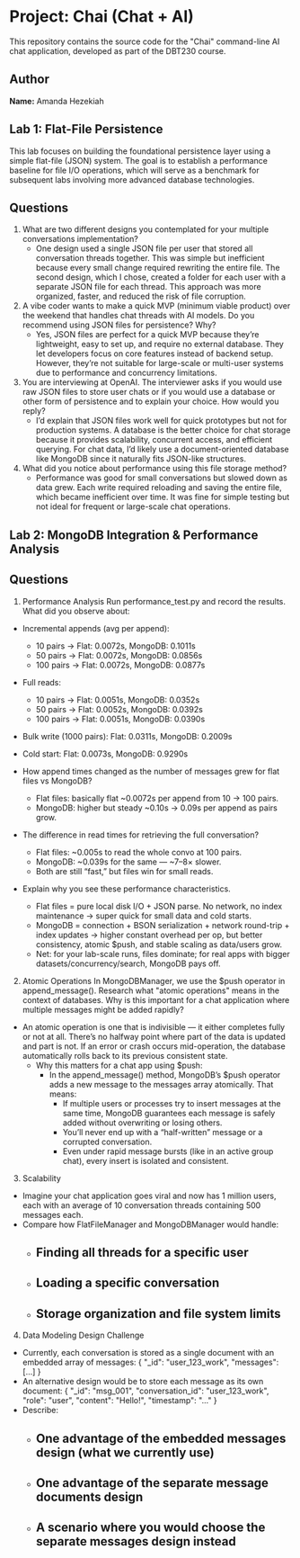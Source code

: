# Project: Chai (Chat + AI)

This repository contains the source code for the "Chai" command-line AI chat application, developed as part of the DBT230 course.

## Author

**Name:** Amanda Hezekiah

## Lab 1: Flat-File Persistence

This lab focuses on building the foundational persistence layer using a simple flat-file (JSON) system. The goal is to establish a performance baseline for file I/O operations, which will serve as a benchmark for subsequent labs involving more advanced database technologies.

## Questions
1. What are two different designs you contemplated for your multiple conversations implementation?
    - One design used a single JSON file per user that stored all conversation threads together. 
    This was simple but inefficient because every small change required rewriting the entire file. 
    The second design, which I chose, created a folder for each user with a separate JSON file for each thread. 
    This approach was more organized, faster, and reduced the risk of file corruption.
2. A vibe coder wants to make a quick MVP (minimum viable product) over the weekend that handles chat threads with AI models. Do you recommend using JSON files for persistence? Why?
    - Yes, JSON files are perfect for a quick MVP because they’re lightweight, easy to set up, and require no external database. 
    They let developers focus on core features instead of backend setup. 
    However, they’re not suitable for large-scale or multi-user systems due to performance and concurrency limitations.
3. You are interviewing at OpenAI. The interviewer asks if you would use raw JSON files to store user chats or if you would use a database or other form of persistence and to explain your choice. How would you reply?
    - I’d explain that JSON files work well for quick prototypes but not for production systems. 
    A database is the better choice for chat storage because it provides scalability, concurrent access, and efficient querying. 
    For chat data, I’d likely use a document-oriented database like MongoDB since it naturally fits JSON-like structures.
4. What did you notice about performance using this file storage method?
    - Performance was good for small conversations but slowed down as data grew. 
    Each write required reloading and saving the entire file, which became inefficient over time. 
    It was fine for simple testing but not ideal for frequent or large-scale chat operations.


## Lab 2: MongoDB Integration & Performance Analysis

## Questions
1. Performance Analysis
Run performance_test.py and record the results. What did you observe about:
- Incremental appends (avg per append):
    - 10 pairs → Flat: 0.0072s, MongoDB: 0.1011s
    - 50 pairs → Flat: 0.0072s, MongoDB: 0.0856s
    - 100 pairs → Flat: 0.0072s, MongoDB: 0.0877s
- Full reads:
    - 10 pairs → Flat: 0.0051s, MongoDB: 0.0352s
    - 50 pairs → Flat: 0.0052s, MongoDB: 0.0392s
    - 100 pairs → Flat: 0.0051s, MongoDB: 0.0390s
- Bulk write (1000 pairs): Flat: 0.0311s, MongoDB: 0.2009s
- Cold start: Flat: 0.0073s, MongoDB: 0.9290s

- How append times changed as the number of messages grew for flat files vs MongoDB?
    - Flat files: basically flat ~0.0072s per append from 10 → 100 pairs.
    - MongoDB: higher but steady ~0.10s → 0.09s per append as pairs grow.
- The difference in read times for retrieving the full conversation?
    - Flat files: ~0.005s to read the whole convo at 100 pairs.
    - MongoDB: ~0.039s for the same — ~7–8× slower.
    - Both are still “fast,” but files win for small reads.
- Explain why you see these performance characteristics.
    - Flat files = pure local disk I/O + JSON parse. No network, no index maintenance → super quick for small data and cold starts.
    - MongoDB = connection + BSON serialization + network round-trip + index updates → higher constant overhead per op, but better consistency, atomic $push, and stable scaling as data/users grow.
    - Net: for your lab-scale runs, files dominate; for real apps with bigger datasets/concurrency/search, MongoDB pays off.
2. Atomic Operations
In MongoDBManager, we use the $push operator in append_message(). Research what "atomic operations" means in the context of databases. Why is this important for a chat application where multiple messages might be added rapidly?
- An atomic operation is one that is indivisible — it either completes fully or not at all. There’s no halfway point where part of the data is updated and part is not. If an error or crash occurs mid-operation, the database automatically rolls back to its previous consistent state.
    - Why this matters for a chat app using $push:
        - In the append_message() method, MongoDB’s $push operator adds a new message to the messages array atomically. That means:
            - If multiple users or processes try to insert messages at the same time, MongoDB guarantees each message is safely added without overwriting or losing others.
            - You’ll never end up with a “half-written” message or a corrupted conversation.
            - Even under rapid message bursts (like in an active group chat), every insert is isolated and consistent.
3. Scalability
- Imagine your chat application goes viral and now has 1 million users, each with an average of 10 conversation threads containing 500 messages each.
- Compare how FlatFileManager and MongoDBManager would handle:
    - Finding all threads for a specific user
        - 
    - Loading a specific conversation
        - 
    - Storage organization and file system limits
        - 
4. Data Modeling Design Challenge
- Currently, each conversation is stored as a single document with an embedded array of messages:
{
  "_id": "user_123_work",
  "messages": [...]
}
- An alternative design would be to store each message as its own document:
{
  "_id": "msg_001",
  "conversation_id": "user_123_work",
  "role": "user",
  "content": "Hello!",
  "timestamp": "..."
}
- Describe:
    - One advantage of the embedded messages design (what we currently use)
        - 
    - One advantage of the separate message documents design
        - 
    - A scenario where you would choose the separate messages design instead
        - 
